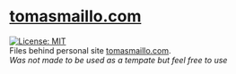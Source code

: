 # [tomasmaillo.com](https://www.tomasmaillo.com/)

[![License: MIT](https://img.shields.io/badge/License-MIT-blue.svg)](https://opensource.org/licenses/MIT) <br />
Files behind personal site [tomasmaillo.com](https://www.tomasmaillo.com/). <br />
_Was not made to be used as a tempate but feel free to use_
